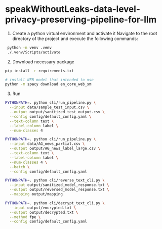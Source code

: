 # speakWithoutLeaks-data-level-privacy-preserving-pipeline-for-llm

1. Create a python virtual environment and activate it
   Navigate to the root directory of the project and execute the following commands:

```bash
 python -m venv .venv
 ./.venv/Scripts/activate
```

2. Download necessary package

```bash
pip install -r requirements.txt

# install NER model that intended to use
python -m spacy download en_core_web_sm
```

3. Run

```bash
PYTHONPATH=. python cli/run_pipeline.py \
  --input data/sample_test_input.csv \
  --output output/sanitized_test_output.csv \
  --config config/default_config.yaml \
  --text-column text \
  --label-column label \
  --num-classes 4
```

```bash
PYTHONPATH=. python cli/run_pipeline.py \
  --input data/AG_news_partial.csv \
  --output output/AG_news_label_large.csv \
  --text-column text \
  --label-column label \
  --num-classes 4 \
  --batch \
  --config config/default_config.yaml
```

```bash
PYTHONPATH=. python cli/reverse_text_cli.py \
  --input output/sanitized_model_response.txt \
  --output output/reversed_model_response.txt \
  --mapping output/mapping
```

```bash
PYTHONPATH=. python cli/decrypt_text_cli.py \
  --input output/encrypted.txt \
  --output output/decrypted.txt \
  --method fpe \
  --config config/default_config.yaml
```
